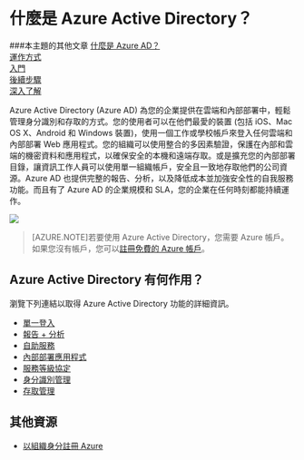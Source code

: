 <properties
	pageTitle="什麼是 Azure Active Directory？"
	description="使用 Azure Active Directory 將現有的內部部署身分識別延伸至雲端，或開發 Azure AD 整合式應用程式。"
	services="active-directory"
	documentationCenter=""
	authors="curtand"
	manager="terrylan"
	editor=""/>

<tags
	ms.service="active-directory"
	ms.workload="identity"
	ms.tgt_pltfrm="na"
	ms.devlang="na"
	ms.topic="article"
	ms.date="06/09/2015"
	ms.author="curtand"/>


# 什麼是 Azure Active Directory？


###本主題的其他文章
[什麼是 Azure AD？](active-directory-whatis.md)<br> [運作方式](active-directory-works.md)<br> [入門](active-directory-get-started.md)<br> [後續步驟](active-directory-next-steps.md)<br> [深入了解](active-directory-learn-map.md)

Azure Active Directory (Azure AD) 為您的企業提供在雲端和內部部署中，輕鬆管理身分識別和存取的方式。您的使用者可以在他們最愛的裝置 (包括 iOS、Mac OS X、Android 和 Windows 裝置)，使用一個工作或學校帳戶來登入任何雲端和內部部署 Web 應用程式。您的組織可以使用整合的多因素驗證，保護在內部和雲端的機密資料和應用程式，以確保安全的本機和遠端存取。或是擴充您的內部部署目錄，讓資訊工作人員可以使用單一組織帳戶，安全且一致地存取他們的公司資源。Azure AD 也提供完整的報告、分析，以及降低成本並加強安全性的自我服務功能。而且有了 Azure AD 的企業規模和 SLA，您的企業在任何時刻都能持續運作。

![][1]


> [AZURE.NOTE]若要使用 Azure Active Directory，您需要 Azure 帳戶。如果您沒有帳戶，您可以[註冊免費的 Azure 帳戶](http://azure.microsoft.com/pricing/free-trial/)。


## Azure Active Directory 有何作用？
瀏覽下列連結以取得 Azure Active Directory 功能的詳細資訊。


- [單一登入](https://msdn.microsoft.com/library/azure/dn510976.aspx)
- [報告 + 分析](active-directory-view-access-usage-reports.md)
- [自助服務](http://aka.ms/ssproverview)
- [內部部署應用程式](active-directory-application-proxy-configure.md)
- [服務等級協定](https://msdn.microsoft.com/library/azure/dn532272.aspx)
- [身分識別管理](fundamentals-identity.md)
- [存取管理](https://msdn.microsoft.com/library/azure/dn906873.aspx)


## 其他資源

* [以組織身分註冊 Azure](sign-up-organization.md)

<!--Image references-->
[1]: ./media/active-directory-whatis/Azure_Active_Directory.png
 

<!---HONumber=62-->